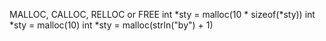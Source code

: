 MALLOC, CALLOC, RELLOC or FREE
int *sty = malloc(10 * sizeof(*sty))
int *sty = malloc(10)
int *sty = malloc(strln("by") + 1)
